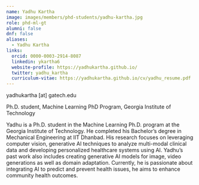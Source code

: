 ```yaml
---
name: Yadhu Kartha
image: images/members/phd-students/yadhu-kartha.jpg
role: phd-ml-gt
alumni: false
dnf: false
aliases:
  - Yadhu Kartha
links:
  orcid: 0000-0003-2914-8087
  linkedin: ykartha6
  website-profile: https://yadhukartha.github.io/
  twitter: yadhu_kartha
  curriculum-vitae: https://yadhukartha.github.io/cv/yadhu_resume.pdf
---
```


yadhukartha [at] gatech.edu

Ph.D. student, Machine Learning PhD Program, Georgia Institute of Technology

Yadhu is a Ph.D. student in the Machine Learning Ph.D. program at the Georgia Institute of Technology. He completed his Bachelor’s degree in Mechanical Engineering at IIT Dhanbad. His research focuses on leveraging computer vision, generative AI techniques to analyze multi-modal clinical data and developing personalized healthcare systems using AI. Yadhu’s past work also includes creating generative AI models for image, video generations as well as domain adaptation. Currently, he is passionate about integrating AI to predict and prevent health issues, he aims to enhance community health outcomes.

